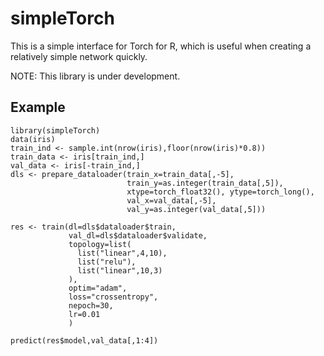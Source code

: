 # simpleTorch
This is a simple interface for Torch for R, which is useful when creating a relatively simple network quickly.

NOTE: This library is under development.

## Example
```{r}
library(simpleTorch)
data(iris)
train_ind <- sample.int(nrow(iris),floor(nrow(iris)*0.8))
train_data <- iris[train_ind,]
val_data <- iris[-train_ind,]
dls <- prepare_dataloader(train_x=train_data[,-5],
                          train_y=as.integer(train_data[,5]),
                          xtype=torch_float32(), ytype=torch_long(),
                          val_x=val_data[,-5],
                          val_y=as.integer(val_data[,5]))

res <- train(dl=dls$dataloader$train,
             val_dl=dls$dataloader$validate,
             topology=list(
               list("linear",4,10),
               list("relu"),
               list("linear",10,3)
             ),
             optim="adam",
             loss="crossentropy",
             nepoch=30,
             lr=0.01
             )

predict(res$model,val_data[,1:4])
```

